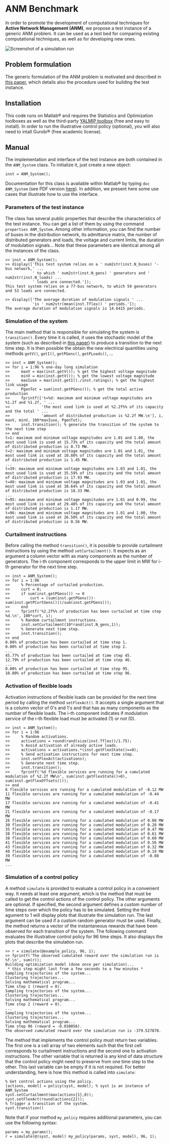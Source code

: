 # ANM Benchmark

In order to promote the development of computational techniques for **Active Network Management (ANM)**, we propose a test instance of a generic ANM problem. It can be used as a test bed for comparing existing computational techniques, as well as for developing new ones.

![Screenshot of a simulation run](http://www.montefiore.ulg.ac.be/~anm/anm_simulation.png)

## Problem formulation

The generic formulation of the ANM problem is motivated and described in [this paper](http://arxiv.org/pdf/1405.2806.pdf), which details also the procedure used for building the test instance.

## Installation

This code runs on Matlab&reg; and requires the Statistics and Optimization toolboxes as well as the third-party [YALMIP toolbox](http://users.isy.liu.se/johanl/yalmip/) (free and easy to install). In order to run the illustrative control policy (optional), you will also need to intall Gurobi&reg; (free academic license).


## Manual

The implementation and interface of the test instance are both contained in the `ANM_System` class. To initialize it, just create a new object:

    inst = ANM_System();

Documentation for this class is available within Matlab&reg; by typing `doc ANM_System` (see PDF version [here](http://www.montefiore.ulg.ac.be/~anm/anm_system_doc.pdf)). In addition, we present here some use cases that illustrate how to use the interface.

### Parameters of the test instance

The class has several public properties that describe the characteristics of the test instance. You can get a list of them by using the command `properties ANM_System`. Among other information, you can find the number of buses in the distribution network, its admittance matrix, the number of distributed generators and loads, the voltage and current limits, the duration of modulation signals... Note that these parameters are identical among all the instances of the class. 

    >> inst = ANM_System();
    >> display(['This test system relies on a ' num2str(inst.N_buses) '-bus network,' ...
                ' to which ' num2str(inst.N_gens) ' generators and ' num2str(inst.N_loads) ...
                ' loads are connected.']);
    This test system relies on a 77-bus network, to which 59 generators and 53 loads are connected.
    
    >> display(['The average duration of modulation signals ' ...
                'is ' num2str(mean(inst.Tflex)) ' periods.']);
    The average duration of modulation signals is 14.6415 periods.


### Simulation of the system

The main method that is responsible for simulating the system is `transition()`. Every time it is called, it uses the stochastic model of the system (such as described in [this paper](http://arxiv.org/pdf/1405.2806.pdf)) to produce a transition to the next time step. It is then possible the obtain the new electrical quantities using methods `getV()`, `getI()`, `getPGens()`, `getPLoads()`, ...

    >> inst = ANM_System();
    >> for i = 1:96 % one-day long simulation
    >>     maxV = max(inst.getV()); % get the highest voltage magnitude
    >>     minV = min(inst.getV()); % get the lowest voltage magnitude
    >>     maxIuse = max(inst.getI()./inst.ratings); % get the highest link usage
    >>     PgenTot = sum(inst.getPGens()); % get the total active production
    >>     fprintf(['t=%d: maximum and minimum voltage magnitudes are %1.2f and %1.2f, ' ...
    >>              'the most used link is used at %2.2f%% of its capacity and the total ' ...
    >>              'amount of distributed production is %2.2f MW.\n'], i, maxV, minV, 100*maxIuse, PgenTot);
    >>     inst.transition(); % generate the transition of the system to the next time step
    >> end
    t=1: maximum and minimum voltage magnitudes are 1.01 and 1.00, the most used link is used at 15.73% of its capacity and the total amount of distributed production is 0.73 MW.
    t=2: maximum and minimum voltage magnitudes are 1.01 and 1.01, the most used link is used at 10.80% of its capacity and the total amount of distributed production is 1.45 MW.
    ...
    t=39: maximum and minimum voltage magnitudes are 1.03 and 1.01, the most used link is used at 35.59% of its capacity and the total amount of distributed production is 17.93 MW.
    t=40: maximum and minimum voltage magnitudes are 1.03 and 1.01, the most used link is used at 38.64% of its capacity and the total amount of distributed production is 18.33 MW.
    ...
    t=95: maximum and minimum voltage magnitudes are 1.01 and 0.99, the most used link is used at 29.48% of its capacity and the total amount of distributed production is 1.17 MW.
    t=96: maximum and minimum voltage magnitudes are 1.01 and 1.00, the most used link is used at 26.50% of its capacity and the total amount of distributed production is 0.56 MW.

### Curtailment instructions

Before calling the method `transition()`, it is possible to provide curtailment instructions by using the method `setCurtailment()`. It expects as an argument a column vector with as many components as the number of generators. The i-th component corresponds to the upper limit in MW for i-th generator for the next time step.

    >> inst = ANM_System();
    >> for i = 1:96
    >>     % Percentage of curtailed production.
    >>     curt = 0;
    >>     if sum(inst.getPGens()) ~= 0
    >>         curt = (sum(inst.getPGens())-sum(inst.getPCurtGens()))/sum(inst.getPGens());
    >>     end
    >>     fprintf('%2.2f%% of production has been curtailed at time step %d.\n', 100*curt, i);
    >>     % Random curtailment instructions.
    >>     inst.setCurtailment(10*rand(inst.N_gens,1));
    >>     % Generate next time step.
    >>     inst.transition();
    >> end
    0.00% of production has been curtailed at time step 1.
    0.00% of production has been curtailed at time step 2.
    ...
    45.77% of production has been curtailed at time step 45.
    12.79% of production has been curtailed at time step 46.
    ...
    0.00% of production has been curtailed at time step 95.
    10.80% of production has been curtailed at time step 96.

### Activation of flexible loads

Activation instructions of flexible loads can be provided for the next time period by calling the method `setFlexAct()`. It accepts a single argument that is a column vector of 0's and 1's and that has as many components as the number of flexible loads. The i-th component indicates if modulation service of the i-th flexible load must be activated (1) or not (0).

    >> inst = ANM_System();
    >> for i = 1:96
    >>     % Random activations.
    >>     activations = round(rand(size(inst.Tflex))/1.75);
    >>     % Avoid activation of already active loads.
    >>     activations = activations.*(inst.getFlexState()==0);
    >>     % Send activation instructions for next time step.
    >>     inst.setFlexAct(activations);
    >>     % Generate next time step.
    >>     inst.transition();
    >>     fprintf('%d flexible services are running for a cumulated modulation of %2.2f MW\n', sum(inst.getFlexState()>0), sum(inst.getFlexOffsets()));
    >> end
    6 flexible services are running for a cumulated modulation of -0.12 MW
    11 flexible services are running for a cumulated modulation of -0.44 MW
    17 flexible services are running for a cumulated modulation of -0.41 MW
    21 flexible services are running for a cumulated modulation of -0.17 MW
    26 flexible services are running for a cumulated modulation of 0.08 MW
    30 flexible services are running for a cumulated modulation of 0.28 MW
    35 flexible services are running for a cumulated modulation of 0.47 MW
    38 flexible services are running for a cumulated modulation of 0.61 MW
    38 flexible services are running for a cumulated modulation of 0.60 MW
    41 flexible services are running for a cumulated modulation of 0.56 MW
    43 flexible services are running for a cumulated modulation of 0.32 MW
    40 flexible services are running for a cumulated modulation of 0.19 MW
    39 flexible services are running for a cumulated modulation of -0.08 MW
    ...

### Simulation of a control policy

A method `simulate` is provided to evaluate a control policy in a convenient way. It needs at least one argument, which is the method that must be called to get the control actions of the control policy. The other arguments are optional. If specified, the second argument defines a custom number of time steps over which the policy has to be simulated. Setting the third agument to 1 will display plots that illustrate the simulation run. The last argument can be used if a custom random generator must be used. Finally, the method returns a vector of the instantaneous rewards that have been observed for each transition of the system. The following command evaluates the illustrative control policy for 96 time steps. It also displays the plots that describe the simulation run.

    >> r = simulate(@example_policy, 96, 1);
    >> fprintf('The observed cumulated reward over the simulation run is %f.\n', sum(r));
    Building optimization model (done once per simulation)...
     * this step might last from a few seconds to a few minutes * 
    Sampling trajectories of the system...
    Clustering trajectories...
    Solving mathematical program...
    Time step 1 (reward = 0).
    Sampling trajectories of the system...
    Clustering trajectories...
    Solving mathematical program...
    Time step 2 (reward = 0).
    ...
    Sampling trajectories of the system...
    Clustering trajectories...
    Solving mathematical program...
    Time step 96 (reward = -0.038056).
    The observed cumulated reward over the simulation run is -379.527870.


The method that implements the control policy must return two variables. The first one is a cell array of two elements such that the first cell corresponds to curtailment instructions and the second one to activation instructions. The other variable that is returned is any kind of data structure that the control policy might need to preserve from one time step to the other. This last variable can be empty if it is not required. For better understanding, here is how this method is called into `simulate`:

    % Get control actions using the policy.
    [actions, model] = policy(syst, model); % syst is an instance of ANM_System
    syst.setCurtailment(max(actions{1},0));
    syst.setFlexAct(round(actions{2}));
    % Trigger a transition of the system.
    syst.transition()

Note that if your method `my_policy` requires additional parameters, you can use the following syntax:
    
    params = my_params();
    r = simulate(@(syst, model) my_policy(params, syst, model), 96, 1);
